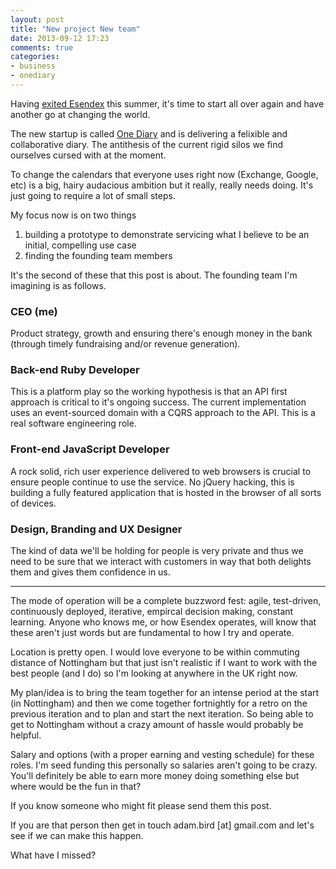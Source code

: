 ```yaml
---
layout: post
title: "New project New team"
date: 2013-09-12 17:23
comments: true
categories: 
- business
- onediary
---
```

Having [exited Esendex](http://www.esendex.co.uk/blog/post/behind-the-acquisition-what-new-ownership-means-for-esendexs-growth-strategy/) this summer, it's time to start all over again and have another go at changing the world.

The new startup is called [One Diary](http://www.onediaryapp.com) and is delivering a felixible and collaborative diary. The antithesis of the current rigid silos we find ourselves cursed with at the moment.

To change the calendars that everyone uses right now (Exchange, Google, etc) is a big, hairy audacious ambition but it really, really needs doing. It's just going to require a lot of small steps. 

My focus now is on two things
<!-- more -->
1. building a prototype to demonstrate servicing what I believe to be an initial, compelling use case
2. finding the founding team members

It's the second of these that this post is about. The founding team I'm imagining is as follows.

### CEO (me)

Product strategy, growth and ensuring there's enough money in the bank (through timely fundraising and/or revenue generation).

### Back-end Ruby Developer

This is a platform play so the working hypothesis is that an API first approach is critical to it's ongoing success. The current implementation uses an event-sourced domain with a CQRS approach to the API. This is a real software engineering role.

### Front-end JavaScript Developer

A rock solid, rich user experience delivered to web browsers is crucial to ensure people continue to use the service. No jQuery hacking, this is building a fully featured application that is hosted in the browser of all sorts of devices.

### Design, Branding and UX Designer

The kind of data we'll be holding for people is very private and thus we need to be sure that we interact with customers in way that both delights them and gives them confidence in us.

---

The mode of operation will be a complete buzzword fest: agile, test-driven, continuously deployed, iterative, empircal decision making, constant learning. Anyone who knows me, or how Esendex operates, will know that these aren't just words but are fundamental to how I try and operate.

Location is pretty open. I would love everyone to be within commuting distance of Nottingham but that just isn't realistic if I want to work with the best people (and I do) so I'm looking at anywhere in the UK right now. 

My plan/idea is to bring the team together for an intense period at the start (in Nottingham) and then we come together fortnightly for a retro on the previous iteration and to plan and start the next iteration. So being able to get to Nottingham without a crazy amount of hassle would probably be helpful.

Salary and options (with a proper earning and vesting schedule) for these roles. I'm seed funding this personally so salaries aren't going to be crazy. You'll definitely be able to earn more money doing something else but where would be the fun in that?

If you know someone who might fit please send them this post. 

If you are that person then get in touch adam.bird [at] gmail.com and let's see if we can make this happen.

What have I missed?
